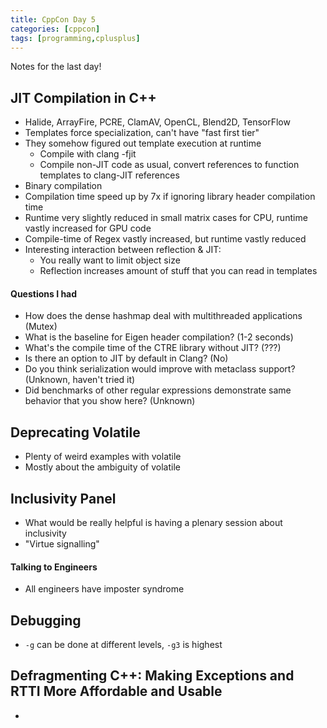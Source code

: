 ```yaml
---
title: CppCon Day 5
categories: [cppcon]
tags: [programming,cplusplus]
---
```

Notes for the last day!

## JIT Compilation in C++
-  Halide, ArrayFire, PCRE, ClamAV, OpenCL, Blend2D, TensorFlow
-  Templates force specialization, can't have "fast first tier"
-  They somehow figured out template execution at runtime
   -  Compile with clang -fjit
   -  Compile non-JIT code as usual, convert references to function templates
      to clang-JIT references
-  Binary compilation
-  Compilation time speed up by 7x if ignoring library header compilation time
-  Runtime very slightly reduced in small matrix cases for CPU, runtime vastly
   increased for GPU code
-  Compile-time of Regex vastly increased, but runtime vastly reduced
-  Interesting interaction between reflection & JIT:
   -  You really want to limit object size
   -  Reflection increases amount of stuff that you can read in templates

#### Questions I had
-  How does the dense hashmap deal with multithreaded applications (Mutex)
-  What is the baseline for Eigen header compilation? (1-2 seconds)
-  What's the compile time of the CTRE library without JIT? (???)
-  Is there an option to JIT by default in Clang? (No)
-  Do you think serialization would improve with metaclass support? (Unknown,
   haven't tried it)
-  Did benchmarks of other regular expressions demonstrate same behavior that you
   show here? (Unknown)

## Deprecating Volatile
-  Plenty of weird examples with volatile
-  Mostly about the ambiguity of volatile

## Inclusivity Panel
-  What would be really helpful is having a plenary session about inclusivity
-  "Virtue signalling"

#### Talking to Engineers
-  All engineers have imposter syndrome

## Debugging
-  `-g` can be done at different levels, `-g3` is highest

## Defragmenting C++: Making Exceptions and RTTI More Affordable and Usable
-  

